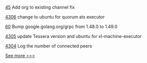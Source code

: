 
[45](https://github.com/hyperledger-labs/hlf-connector/pull/45) Add org to existing channel fix

[4306](https://github.com/hyperledger/besu/pull/4306) change to ubuntu for quorum ats executor

[60](https://github.com/hyperledger/fabric-chaincode-go/pull/60) Bump google.golang.org/grpc from 1.48.0 to 1.49.0

[4305](https://github.com/hyperledger/besu/pull/4305) update Tessera version and ubuntu for xl-machine-executor

[4304](https://github.com/hyperledger/besu/pull/4304) Log the number of connected peers


[See more >>>](https://start-here.hyperledger.org/pull-requests)

